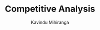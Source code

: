 ---
is_programmatic_layout_7: true
draft: false
title: "Competitive Analysis"
snippet: "Competitive Analysis"
image:
  src: /images/pseo/competitive-analysis.jpg
  alt: "Analyzing competitors, project template, project management, team collaboration, productivity, task management"
publishDate: 2024-12-30
category: ""
author: "Kavindu Mihiranga"
tags:
  - "Teamplates"
  - "ProjectManagement"
  - "Team"
  - "Collaboration"
useCase: "Analyzing competitors"
labels: ["Research","SWOT Analysis","Market Positioning","Strategy Evaluation","Reporting"]
phases: ["Preparation","Data Collection","SWOT Analysis","Market Positioning","Reporting & Recommendations","Action Planning"]
tasks: ["Define the scope and objectives of the competitive analysis project","Identify key competitors to analyze, including direct and indirect competitors","Gather data on competitors’ products, services, pricing, and market strategies","Analyze competitors’ strengths and weaknesses through a SWOT analysis","Assess competitors’ market positioning and target audience","Evaluate competitors’ marketing strategies, channels, and messaging","Compile findings into a comprehensive report summarizing insights","Develop strategic recommendations based on analysis to enhance competitive positioning" ]
description: "This template is designed to facilitate the assessment of competitors within a specific market. It helps identify strengths, weaknesses, opportunities, and threats (SWOT) while providing insights into market positioning, strategies, and potential areas for improvement."
related: ["social-media-campaign","digital-marketing-campaign","inventory-management","data-migration"]
---